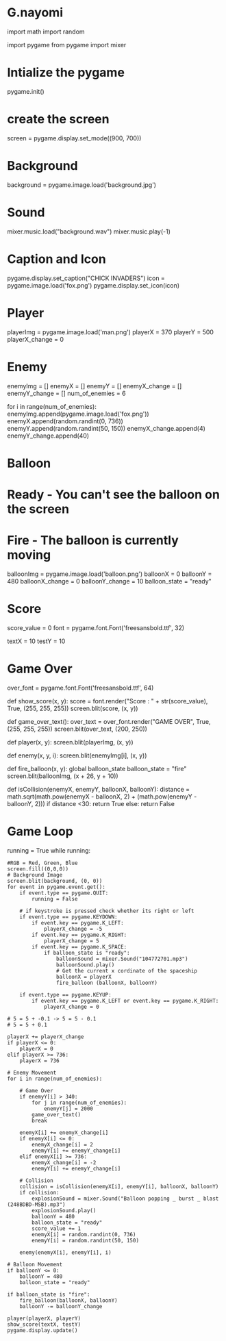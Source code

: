 # G.nayomi
import math
import random

import pygame
from pygame import mixer

# Intialize the pygame
pygame.init()

# create the screen
screen = pygame.display.set_mode((900, 700))

# Background
background = pygame.image.load('background.jpg')

# Sound
mixer.music.load("background.wav")
mixer.music.play(-1)

# Caption and Icon
pygame.display.set_caption("CHICK INVADERS")
icon = pygame.image.load('fox.png')
pygame.display.set_icon(icon)

# Player
playerImg = pygame.image.load('man.png')
playerX = 370
playerY = 500
playerX_change = 0

# Enemy
enemyImg = []
enemyX = []
enemyY = []
enemyX_change = []
enemyY_change = []
num_of_enemies = 6

for i in range(num_of_enemies):
    enemyImg.append(pygame.image.load('fox.png'))
    enemyX.append(random.randint(0, 736))
    enemyY.append(random.randint(50, 150))
    enemyX_change.append(4)
    enemyY_change.append(40)

# Balloon

# Ready - You can't see the balloon on the screen
# Fire - The balloon is currently moving

balloonImg = pygame.image.load('balloon.png')
balloonX = 0
balloonY = 480
balloonX_change = 0
balloonY_change = 10
balloon_state = "ready"

# Score

score_value = 0
font = pygame.font.Font('freesansbold.ttf', 32)

textX = 10
testY = 10

# Game Over
over_font = pygame.font.Font('freesansbold.ttf', 64)

def show_score(x, y):
    score = font.render("Score : " + str(score_value), True, (255, 255, 255))
    screen.blit(score, (x, y))


def game_over_text():
    over_text = over_font.render("GAME OVER", True, (255, 255, 255))
    screen.blit(over_text, (200, 250))


def player(x, y):
    screen.blit(playerImg, (x, y))


def enemy(x, y, i):
    screen.blit(enemyImg[i], (x, y))


def fire_balloon(x, y):
    global balloon_state
    balloon_state = "fire"
    screen.blit(balloonImg, (x + 26, y + 10))


def isCollision(enemyX, enemyY, balloonX, balloonY):
    distance = math.sqrt(math.pow(enemyX - balloonX, 2) + (math.pow(enemyY - balloonY, 2)))
    if distance <30:
        return True
    else:
        return False


# Game Loop
running = True
while running:

    #RGB = Red, Green, Blue
    screen.fill((0,0,0))
    # Background Image
    screen.blit(background, (0, 0))
    for event in pygame.event.get():
        if event.type == pygame.QUIT:
            running = False

        # if keystroke is pressed check whether its right or left
        if event.type == pygame.KEYDOWN:
            if event.key == pygame.K_LEFT:
                playerX_change = -5
            if event.key == pygame.K_RIGHT:
                playerX_change = 5
            if event.key == pygame.K_SPACE:
                if balloon_state is "ready":
                    balloonSound = mixer.Sound("104772701.mp3")
                    balloonSound.play()
                    # Get the current x cordinate of the spaceship
                    balloonX = playerX
                    fire_balloon (balloonX, balloonY)

        if event.type == pygame.KEYUP:
            if event.key == pygame.K_LEFT or event.key == pygame.K_RIGHT:
                playerX_change = 0

    # 5 = 5 + -0.1 -> 5 = 5 - 0.1
    # 5 = 5 + 0.1

    playerX += playerX_change
    if playerX <= 0:
        playerX = 0
    elif playerX >= 736:
        playerX = 736

    # Enemy Movement
    for i in range(num_of_enemies):

        # Game Over
        if enemyY[i] > 340:
            for j in range(num_of_enemies):
                enemyY[j] = 2000
            game_over_text()
            break

        enemyX[i] += enemyX_change[i]
        if enemyX[i] <= 0:
            enemyX_change[i] = 2
            enemyY[i] += enemyY_change[i]
        elif enemyX[i] >= 736:
            enemyX_change[i] = -2
            enemyY[i] += enemyY_change[i]

        # Collision
        collision = isCollision(enemyX[i], enemyY[i], balloonX, balloonY)
        if collision:
            explosionSound = mixer.Sound("Balloon popping _ burst _ blast (248BDBD-MSB).mp3")
            explosionSound.play()
            balloonY = 480
            balloon_state = "ready"
            score_value += 1
            enemyX[i] = random.randint(0, 736)
            enemyY[i] = random.randint(50, 150)

        enemy(enemyX[i], enemyY[i], i)

    # Balloon Movement
    if balloonY <= 0:
        balloonY = 480
        balloon_state = "ready"

    if balloon_state is "fire":
        fire_balloon(balloonX, balloonY)
        balloonY -= balloonY_change

    player(playerX, playerY)
    show_score(textX, testY)
    pygame.display.update()
